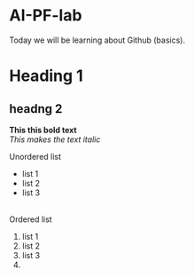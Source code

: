 # AI-PF-lab
Today we will be learning about Github (basics).
# Heading 1
## headng 2
**This this bold text**
<br/>
_This makes the text italic_

Unordered list
- list 1
- list 2
- list 3
<br/>
Ordered list
<br/>

1. list 1
2. list 2
3. list 3
4. 
   
